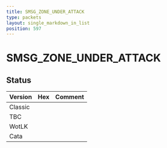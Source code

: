 ```yaml
---
title: SMSG_ZONE_UNDER_ATTACK
type: packets
layout: single_markdown_in_list
position: 597
---
```


# SMSG_ZONE_UNDER_ATTACK

## Status

Version | Hex | Comment
---------- | ---------- | ---------- 
Classic |  |  
TBC |  |  
WotLK |  |  
Cata |  |  
